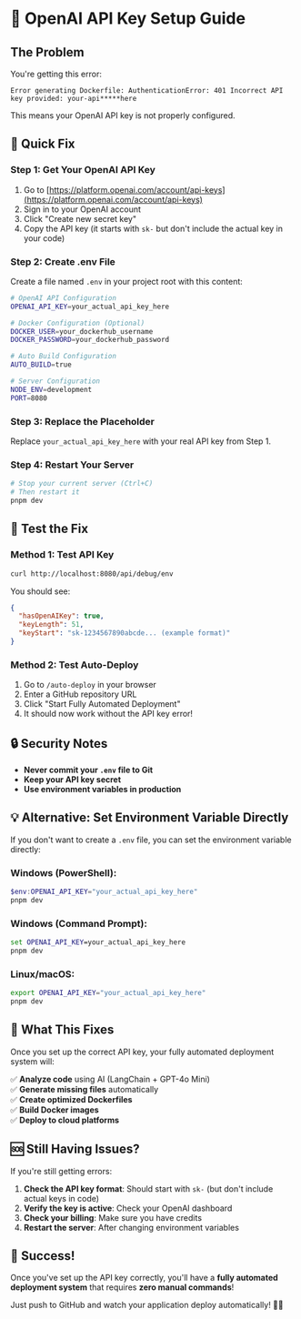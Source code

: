 # 🔑 OpenAI API Key Setup Guide

## The Problem
You're getting this error:
```
Error generating Dockerfile: AuthenticationError: 401 Incorrect API key provided: your-api*****here
```

This means your OpenAI API key is not properly configured.

## 🚀 Quick Fix

### Step 1: Get Your OpenAI API Key
1. Go to [https://platform.openai.com/account/api-keys](https://platform.openai.com/account/api-keys)
2. Sign in to your OpenAI account
3. Click "Create new secret key"
4. Copy the API key (it starts with `sk-` but don't include the actual key in your code)

### Step 2: Create .env File
Create a file named `.env` in your project root with this content:

```bash
# OpenAI API Configuration
OPENAI_API_KEY=your_actual_api_key_here

# Docker Configuration (Optional)
DOCKER_USER=your_dockerhub_username
DOCKER_PASSWORD=your_dockerhub_password

# Auto Build Configuration
AUTO_BUILD=true

# Server Configuration
NODE_ENV=development
PORT=8080
```

### Step 3: Replace the Placeholder
Replace `your_actual_api_key_here` with your real API key from Step 1.

### Step 4: Restart Your Server
```bash
# Stop your current server (Ctrl+C)
# Then restart it
pnpm dev
```

## 🧪 Test the Fix

### Method 1: Test API Key
```bash
curl http://localhost:8080/api/debug/env
```

You should see:
```json
{
  "hasOpenAIKey": true,
  "keyLength": 51,
  "keyStart": "sk-1234567890abcde... (example format)"
}
```

### Method 2: Test Auto-Deploy
1. Go to `/auto-deploy` in your browser
2. Enter a GitHub repository URL
3. Click "Start Fully Automated Deployment"
4. It should now work without the API key error!

## 🔒 Security Notes

- **Never commit your `.env` file to Git**
- **Keep your API key secret**
- **Use environment variables in production**

## 💡 Alternative: Set Environment Variable Directly

If you don't want to create a `.env` file, you can set the environment variable directly:

### Windows (PowerShell):
```powershell
$env:OPENAI_API_KEY="your_actual_api_key_here"
pnpm dev
```

### Windows (Command Prompt):
```cmd
set OPENAI_API_KEY=your_actual_api_key_here
pnpm dev
```

### Linux/macOS:
```bash
export OPENAI_API_KEY="your_actual_api_key_here"
pnpm dev
```

## 🎯 What This Fixes

Once you set up the correct API key, your fully automated deployment system will:

✅ **Analyze code** using AI (LangChain + GPT-4o Mini)  
✅ **Generate missing files** automatically  
✅ **Create optimized Dockerfiles**  
✅ **Build Docker images**  
✅ **Deploy to cloud platforms**  

## 🆘 Still Having Issues?

If you're still getting errors:

1. **Check the API key format**: Should start with `sk-` (but don't include actual keys in code)
2. **Verify the key is active**: Check your OpenAI dashboard
3. **Check your billing**: Make sure you have credits
4. **Restart the server**: After changing environment variables

## 🎉 Success!

Once you've set up the API key correctly, you'll have a **fully automated deployment system** that requires **zero manual commands**!

Just push to GitHub and watch your application deploy automatically! 🚀✨
